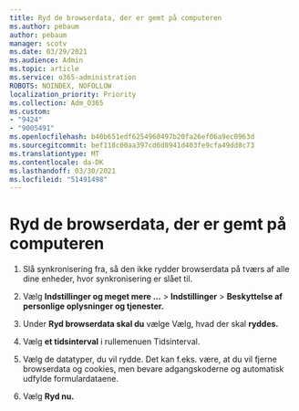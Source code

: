 ```yaml
---
title: Ryd de browserdata, der er gemt på computeren
ms.author: pebaum
author: pebaum
manager: scotv
ms.date: 03/29/2021
ms.audience: Admin
ms.topic: article
ms.service: o365-administration
ROBOTS: NOINDEX, NOFOLLOW
localization_priority: Priority
ms.collection: Adm_O365
ms.custom:
- "9424"
- "9005491"
ms.openlocfilehash: b40b651edf6254960497b20fa26ef06a9ec0963d
ms.sourcegitcommit: bef118c00aa397cd6d8941d403fe9cfa49dd8c73
ms.translationtype: MT
ms.contentlocale: da-DK
ms.lasthandoff: 03/30/2021
ms.locfileid: "51491498"
---
```

# <a name="clear-the-browsing-data-stored-on-your-computer"></a>Ryd de browserdata, der er gemt på computeren

1. Slå synkronisering fra, så den ikke rydder browserdata på tværs af alle dine enheder, hvor synkronisering er slået til.

1. Vælg **Indstillinger og meget mere ...**  >  **Indstillinger**  >  **Beskyttelse af personlige oplysninger og tjenester.**

1. Under **Ryd browserdata skal du** vælge Vælg, hvad der skal **ryddes.**

1. Vælg **et tidsinterval** i rullemenuen Tidsinterval.

1. Vælg de datatyper, du vil rydde. Det kan f.eks. være, at du vil fjerne browserdata og cookies, men bevare adgangskoderne og automatisk udfylde formulardataene.

1. Vælg **Ryd nu.**
